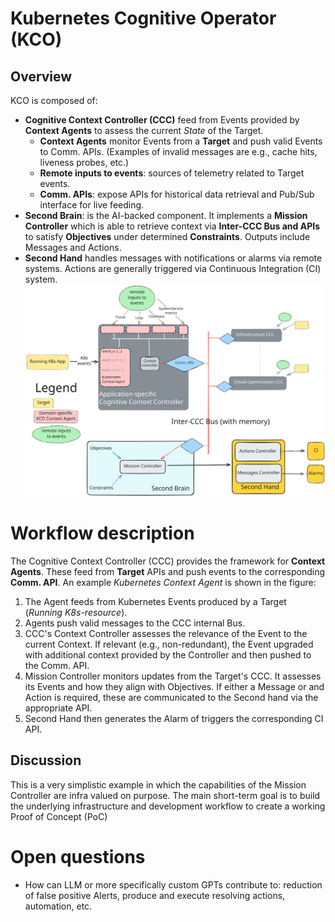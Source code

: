 # Kubernetes Cognitive Operator (KCO)
## Overview
KCO is composed of:
- **Cognitive Context Controller (CCC)** feed from Events provided by **Context Agents** to assess the current *State* of the Target.
	- **Context Agents** monitor Events from a **Target** and push valid Events to Comm. APIs. (Examples of invalid messages are e.g., cache hits, liveness probes, etc.)
	- **Remote inputs to events**: sources of telemetry related to Target events. 
	- **Comm. APIs**: expose APIs for historical data retrieval and Pub/Sub interface for live feeding.
- **Second Brain**: is the AI-backed component. It implements a **Mission Controller** which is able to retrieve context via **Inter-CCC Bus and APIs** to satisfy **Objectives** under determined **Constraints**. Outputs include Messages and Actions.
- **Second Hand** handles messages with notifications or alarms via remote systems. Actions are generally triggered via Continuous Integration (CI) system.
![janitor-general-workflow.excalidraw.svg|800](./figures/janitor-general-workflow.excalidraw.svg)

# Workflow description
The Cognitive Context Controller (CCC) provides the framework for **Context Agents**. These feed from **Target** APIs and push events to the corresponding **Comm. API**. An example *Kubernetes Context Agent* is shown in the figure:
1. The Agent feeds from Kubernetes Events produced by a Target (*Running K8s-resource*). 
2. Agents push valid messages to the CCC internal Bus.
3. CCC's Context Controller assesses the relevance of the Event to the current Context. If relevant (e.g., non-redundant), the Event upgraded with additional context provided by the Controller and then pushed to the Comm. API.
4. Mission Controller monitors updates from the Target's CCC. It assesses its Events and how they align with Objectives. If either a Message or and Action is required, these are communicated to the Second hand via the appropriate API.
5. Second Hand then generates the Alarm of triggers the corresponding CI API.
## Discussion
This is a very simplistic example in which the capabilities of the Mission Controller are infra valued on purpose. The main short-term goal is to build the underlying infrastructure and development workflow to create a working Proof of Concept (PoC)
# Open questions
- How can LLM or more specifically custom GPTs contribute to: reduction of false positive Alerts, produce and execute resolving actions, automation, etc.

